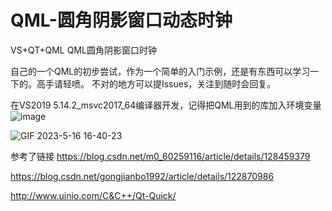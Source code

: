 # QML-圆角阴影窗口动态时钟
VS+QT+QML  QML圆角阴影窗口时钟

自己的一个QML的初步尝试，作为一个简单的入门示例，还是有东西可以学习一下的。高手请轻喷。
不对的地方可以提Issues，关注到随时会回复。

在VS2019   5.14.2_msvc2017_64编译器开发，记得把QML用到的库加入环境变量
![image](https://github.com/QuinnCoder/QML-/assets/38373100/26fd2de7-0ef6-43aa-b180-0733d88484c1)

![GIF 2023-5-16 16-40-23](https://github.com/QuinnCoder/QML--round-corner-shadow-window-dynamic-clock/assets/38373100/30553688-e844-4f39-8970-1eab0c1f56f3)


参考了链接 https://blog.csdn.net/m0_60259116/article/details/128459379

https://blog.csdn.net/gongjianbo1992/article/details/122870986

http://www.uinio.com/C&C++/Qt-Quick/


